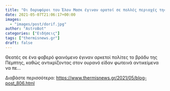 ```yaml
---
title: "Οι δορυφόροι του Έλον Μασκ έγιναν ορατοί σε πολλές περιοχές της Ελλάδας (βίντεο)"
date: 2021-05-07T21:06:17+00:00
images:
  - "images/post/dorif.jpg"
author: "AstroBot"
categories: ["Ειδήσεις"]
tags: ["thermisnews.gr"]
draft: false
---
```


Θεατές σε ένα φοβερό φαινόμενο έγιναν αρκετοί πολίτες το βράδυ της Πέμπτης, καθώς αντικρίζοντας στον ουρανό είδαν φωτεινά αντικείμενα να πε...

Διαβάστε περισσότερα: https://www.thermisnews.gr/2021/05/blog-post_806.html
